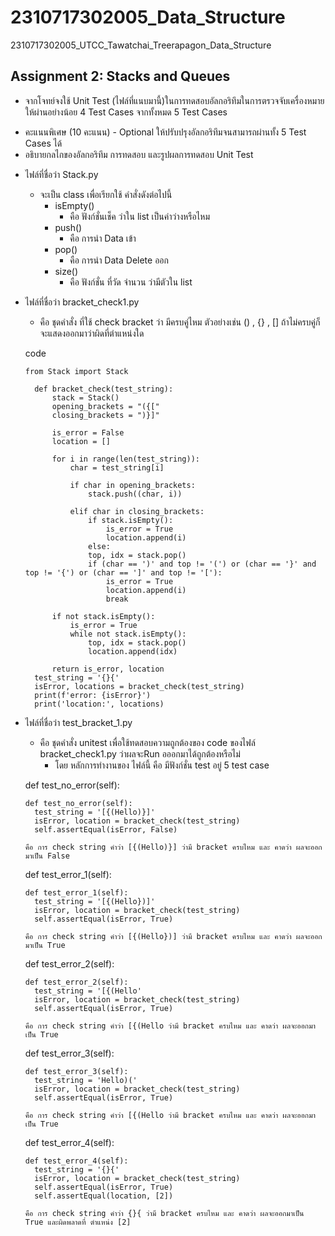 # 2310717302005_Data_Structure
2310717302005_UTCC_Tawatchai_Treerapagon_Data_Structure
## Assignment 2: Stacks and Queues
- จากโจทย์จงใช้ Unit Test (ไฟล์ที่แนบมานี้)ในการทดสอบอัลกอริทึมในการตรวจจับเครื่องหมายให้ผ่านอย่างน้อย 4 Test Cases จากทั้งหมด 5 Test Cases
* คะแนนพิเศษ (10 คะแนน) - Optional ให้ปรับปรุงอัลกอริทึมจนสามารถผ่านทั้ง 5 Test Cases ได้ 
* อธิบายกลไกของอัลกอริทึม การทดสอบ และรูปผลการทดสอบ Unit Test 
- ไฟล์ที่ชื่อว่า Stack.py
    - จะเป็น class เพื่อเรียกใช้ คำสั่งดังต่อไปนี้
      - isEmpty()
        - คือ ฟังก์ชั่นเช็ค ว่าใน list เป็นค่าว่างหรือไหม
      - push()
        - คือ การนำ Data เข้า 
      - pop()
        - คือ การนำ Data Delete ออก
      - size()
        - คือ ฟังก์ชั่น ที่วัด จำนวน ว่ามีตัวใน list
  
- ไฟล์ที่ชื่อว่า bracket_check1.py
    - คือ ชุดคำสั่ง ที่ใช้ check bracket ว่า มีครบคู่ไหม ตัวอย่างเช่น () , {} , [] ถ้าไม่ครบคู่ก็จะแสดงออกมาว่าผิดที่ตำแหน่งใด

  code
  
      from Stack import Stack

        def bracket_check(test_string):
            stack = Stack()
            opening_brackets = "({["
            closing_brackets = ")}]"

            is_error = False
            location = []

            for i in range(len(test_string)):
                char = test_string[i]

                if char in opening_brackets:
                    stack.push((char, i))

                elif char in closing_brackets:
                    if stack.isEmpty():
                        is_error = True
                        location.append(i)
                    else:
                    top, idx = stack.pop()
                    if (char == ')' and top != '(') or (char == '}' and top != '{') or (char == ']' and top != '['):
                        is_error = True
                        location.append(i)
                        break

            if not stack.isEmpty():
                is_error = True
                while not stack.isEmpty():
                    top, idx = stack.pop()
                    location.append(idx)

            return is_error, location
        test_string = '{}{'
        isError, locations = bracket_check(test_string)
        print(f'error: {isError}')
        print('location:', locations)
  
- ไฟล์ที่ชื่อว่า test_bracket_1.py
    - คือ ชุดคำสั่ง unitest เพื่อใช้ทดสอบความถูกต้องของ code ของไฟล์ bracket_check1.py ว่าผลจะRun อออกมาได้ถูกต้องหรือไม่
      - โดย หลักการทำงานของ ไฟล์นี้ คือ มีฟังก์ชั่น test อยู่ 5 test case
     
  
  def test_no_error(self):
  
      def test_no_error(self):
        test_string = '[{(Hello)}]'
        isError, location = bracket_check(test_string)
        self.assertEqual(isError, False)

      คือ การ check string คำว่า [{(Hello)}] ว่ามี bracket ครบไหม และ คาดว่า ผลจะออกมาเป็น False

  def test_error_1(self):
  
      def test_error_1(self):
        test_string = '[{(Hello})]'
        isError, location = bracket_check(test_string)
        self.assertEqual(isError, True)
  
      คือ การ check string คำว่า [{(Hello})] ว่ามี bracket ครบไหม และ คาดว่า ผลจะออกมาเป็น True
  
  def test_error_2(self):
  
      def test_error_2(self):
        test_string = '[{(Hello'
        isError, location = bracket_check(test_string)
        self.assertEqual(isError, True)
  
      คือ การ check string คำว่า [{(Hello ว่ามี bracket ครบไหม และ คาดว่า ผลจะออกมาเป็น True

  def test_error_3(self):

      def test_error_3(self):
        test_string = 'Hello)('
        isError, location = bracket_check(test_string)
        self.assertEqual(isError, True)
  
      คือ การ check string คำว่า [{(Hello ว่ามี bracket ครบไหม และ คาดว่า ผลจะออกมาเป็น True
  
  def test_error_4(self):

      def test_error_4(self):
        test_string = '{}{'
        isError, location = bracket_check(test_string)
        self.assertEqual(isError, True)
        self.assertEqual(location, [2])
        
      คือ การ check string คำว่า {}{ ว่ามี bracket ครบไหม และ คาดว่า ผลจะออกมาเป็น True และผิดพลาดที่ ตำแหน่ง [2]
